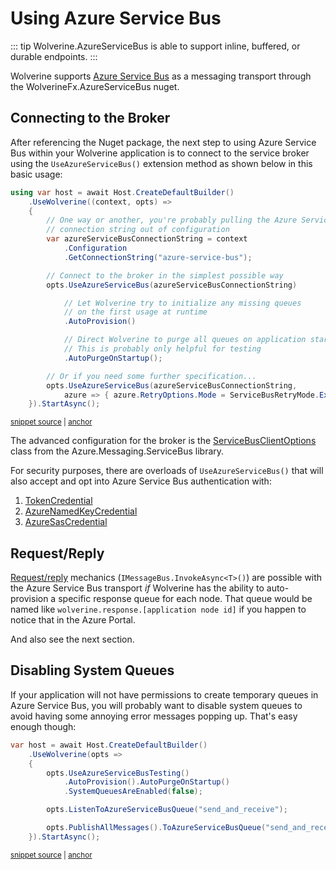 # Using Azure Service Bus

::: tip
Wolverine.AzureServiceBus is able to support inline, buffered, or durable endpoints.
:::

Wolverine supports [Azure Service Bus](https://learn.microsoft.com/en-us/azure/service-bus-messaging/service-bus-messaging-overview) as a messaging transport through the WolverineFx.AzureServiceBus nuget.

## Connecting to the Broker

After referencing the Nuget package, the next step to using Azure Service Bus within your Wolverine
application is to connect to the service broker using the `UseAzureServiceBus()` extension
method as shown below in this basic usage:

<!-- snippet: sample_basic_connection_to_azure_service_bus -->
<a id='snippet-sample_basic_connection_to_azure_service_bus'></a>
```cs
using var host = await Host.CreateDefaultBuilder()
    .UseWolverine((context, opts) =>
    {
        // One way or another, you're probably pulling the Azure Service Bus
        // connection string out of configuration
        var azureServiceBusConnectionString = context
            .Configuration
            .GetConnectionString("azure-service-bus");

        // Connect to the broker in the simplest possible way
        opts.UseAzureServiceBus(azureServiceBusConnectionString)

            // Let Wolverine try to initialize any missing queues
            // on the first usage at runtime
            .AutoProvision()

            // Direct Wolverine to purge all queues on application startup.
            // This is probably only helpful for testing
            .AutoPurgeOnStartup();

        // Or if you need some further specification...
        opts.UseAzureServiceBus(azureServiceBusConnectionString,
            azure => { azure.RetryOptions.Mode = ServiceBusRetryMode.Exponential; });
    }).StartAsync();
```
<sup><a href='https://github.com/JasperFx/wolverine/blob/main/src/Transports/Azure/Wolverine.AzureServiceBus.Tests/DocumentationSamples.cs#L15-L42' title='Snippet source file'>snippet source</a> | <a href='#snippet-sample_basic_connection_to_azure_service_bus' title='Start of snippet'>anchor</a></sup>
<!-- endSnippet -->

The advanced configuration for the broker is the [ServiceBusClientOptions](https://learn.microsoft.com/en-us/dotnet/api/azure.messaging.servicebus.servicebusclientoptions?view=azure-dotnet) class from the Azure.Messaging.ServiceBus
library. 

For security purposes, there are overloads of `UseAzureServiceBus()` that will also accept and opt into Azure Service Bus authentication with:

1. [TokenCredential](https://learn.microsoft.com/en-us/dotnet/api/azure.core.tokencredential?view=azure-dotnet)
2. [AzureNamedKeyCredential](https://learn.microsoft.com/en-us/dotnet/api/azure.azurenamedkeycredential?view=azure-dotnet)
3. [AzureSasCredential](https://learn.microsoft.com/en-us/dotnet/api/azure.azuresascredential?view=azure-dotnet)

## Request/Reply

[Request/reply](https://www.enterpriseintegrationpatterns.com/patterns/messaging/RequestReply.html) mechanics (`IMessageBus.InvokeAsync<T>()`) are possible with the Azure Service Bus transport *if* Wolverine has the ability to auto-provision
a specific response queue for each node. That queue would be named like `wolverine.response.[application node id]` if you happen
to notice that in the Azure Portal.

And also see the next section. 

## Disabling System Queues

If your application will not have permissions to create temporary queues in Azure Service Bus, you will probably want
to disable system queues to avoid having some annoying error messages popping up. That's easy enough though:

<!-- snippet: sample_disable_system_queues_in_azure_service_bus -->
<a id='snippet-sample_disable_system_queues_in_azure_service_bus'></a>
```cs
var host = await Host.CreateDefaultBuilder()
    .UseWolverine(opts =>
    {
        opts.UseAzureServiceBusTesting()
            .AutoProvision().AutoPurgeOnStartup()
            .SystemQueuesAreEnabled(false);

        opts.ListenToAzureServiceBusQueue("send_and_receive");

        opts.PublishAllMessages().ToAzureServiceBusQueue("send_and_receive");
    }).StartAsync();
```
<sup><a href='https://github.com/JasperFx/wolverine/blob/main/src/Transports/Azure/Wolverine.AzureServiceBus.Tests/end_to_end.cs#L52-L66' title='Snippet source file'>snippet source</a> | <a href='#snippet-sample_disable_system_queues_in_azure_service_bus' title='Start of snippet'>anchor</a></sup>
<!-- endSnippet -->








